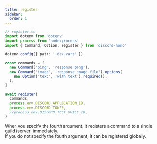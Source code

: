 ```yaml
---
title: register
sidebar:
  order: 1
---
```


```ts
// register.ts
import dotenv from 'dotenv'
import process from 'node:process'
import { Command, Option, register } from 'discord-hono'

dotenv.config({ path: '.dev.vars' })

const commands = [
  new Command('ping', 'response pong'),
  new Command('image', 'response image file').options(
    new Option('text', 'with text').required(),
  ),
]

await register(
  commands,
  process.env.DISCORD_APPLICATION_ID,
  process.env.DISCORD_TOKEN,
  //process.env.DISCORD_TEST_GUILD_ID,
)
```

When you specify the fourth argument, it registers a command to a single guild (server) immediately.  
If you do not specify the fourth argument, it can be registered globally.

